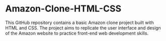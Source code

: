 # Amazon-Clone-HTML-CSS
This GitHub repository contains a basic Amazon clone project built with HTML and CSS. The project aims to replicate the user interface and design of the Amazon website to practice front-end web development skills.
